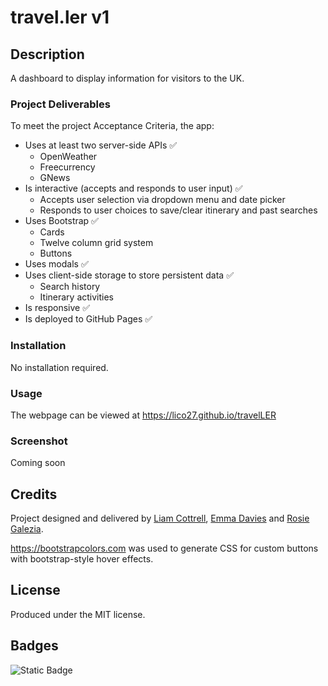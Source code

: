 # travel.ler v1

## Description
A dashboard to display information for visitors to the UK.

### Project Deliverables
To meet the project Acceptance Criteria, the app:
- Uses at least two server-side APIs ✅ 
  - OpenWeather
  - Freecurrency
  - GNews
- Is interactive (accepts and responds to user input) ✅ 
  - Accepts user selection via dropdown menu and date picker
  - Responds to user choices to save/clear itinerary and past searches
- Uses Bootstrap ✅ 
  - Cards
  - Twelve column grid system
  - Buttons
- Uses modals ✅ 
- Uses client-side storage to store persistent data ✅ 
  - Search history
  - Itinerary activities
- Is responsive ✅ 
- Is deployed to GitHub Pages ✅ 

### Installation
No installation required.

### Usage
The webpage can be viewed at https://lico27.github.io/travelLER
 <!-- and the JavaScript can be viewed in the repository at /script.js. -->

### Screenshot
<!-- ![Screenshot of completed project](/screenshot.png) -->
Coming soon

## Credits
Project designed and delivered by [Liam Cottrell](https://github.com/lico27), [Emma Davies](https://github.com/E-Davies) and [Rosie Galezia](https://github.com/rosiegalezia). 

https://bootstrapcolors.com was used to generate CSS for custom buttons with bootstrap-style hover effects.

## License
Produced under the MIT license.

## Badges
![Static Badge](https://img.shields.io/badge/project-in_progress-blue)

<!-- ## Badges
![Static Badge](https://img.shields.io/badge/project-complete-brightgreen) -->
